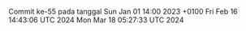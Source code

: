 Commit ke-55 pada tanggal Sun Jan 01 14:00 2023 +0100
Fri Feb 16 14:43:06 UTC 2024
Mon Mar 18 05:27:33 UTC 2024
